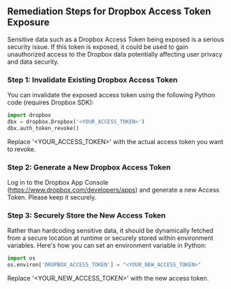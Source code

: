 

## Remediation Steps for Dropbox Access Token Exposure
Sensitive data such as a Dropbox Access Token being exposed is a serious security issue. If this token is exposed, it could be used to gain unauthorized access to the Dropbox data potentially affecting user privacy and data security.
### Step 1: Invalidate Existing Dropbox Access Token
You can invalidate the exposed access token using the following Python code (requires Dropbox SDK):
```python
import dropbox
dbx = dropbox.Dropbox('<YOUR_ACCESS_TOKEN>')
dbx.auth_token_revoke()
```
Replace '<YOUR_ACCESS_TOKEN>' with the actual access token you want to revoke. 

### Step 2: Generate a New Dropbox Access Token
Log in to the Dropbox App Console (https://www.dropbox.com/developers/apps) and generate a new Access Token. Please keep it securely.

### Step 3: Securely Store the New Access Token
Rather than hardcoding sensitive data, it should be dynamically fetched from a secure location at runtime or securely stored within environment variables. Here's how you can set an environment variable in Python:
```python
import os
os.environ['DROPBOX_ACCESS_TOKEN'] = "<YOUR_NEW_ACCESS_TOKEN>"
```
Replace '<YOUR_NEW_ACCESS_TOKEN>' with the new access token.